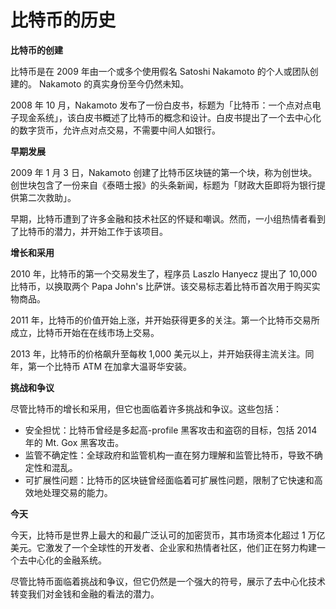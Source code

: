 **比特币的历史**
================

**比特币的创建**

比特币是在 2009 年由一个或多个使用假名 Satoshi Nakamoto 的个人或团队创建的。 Nakamoto 的真实身份至今仍然未知。

2008 年 10 月，Nakamoto 发布了一份白皮书，标题为「比特币：一个点对点电子现金系统」，该白皮书概述了比特币的概念和设计。白皮书提出了一个去中心化的数字货币，允许点对点交易，不需要中间人如银行。

**早期发展**

2009 年 1 月 3 日，Nakamoto 创建了比特币区块链的第一个块，称为创世块。创世块包含了一份来自《泰晤士报》的头条新闻，标题为「财政大臣即将为银行提供第二次救助」。

早期，比特币遭到了许多金融和技术社区的怀疑和嘲讽。然而，一小组热情者看到了比特币的潜力，并开始工作于该项目。

**增长和采用**

2010 年，比特币的第一个交易发生了，程序员 Laszlo Hanyecz 提出了 10,000 比特币，以换取两个 Papa John's 比萨饼。该交易标志着比特币首次用于购买实物商品。

2011 年，比特币的价值开始上涨，并开始获得更多的关注。第一个比特币交易所成立，比特币开始在在线市场上交易。

2013 年，比特币的价格飙升至每枚 1,000 美元以上，并开始获得主流关注。同年，第一个比特币 ATM 在加拿大温哥华安装。

**挑战和争议**

尽管比特币的增长和采用，但它也面临着许多挑战和争议。这些包括：

* 安全担忧：比特币曾经是多起高-profile 黑客攻击和盗窃的目标，包括 2014 年的 Mt. Gox 黑客攻击。
* 监管不确定性：全球政府和监管机构一直在努力理解和监管比特币，导致不确定性和混乱。
* 可扩展性问题：比特币的区块链曾经面临着可扩展性问题，限制了它快速和高效地处理交易的能力。

**今天**

今天，比特币是世界上最大的和最广泛认可的加密货币，其市场资本化超过 1 万亿美元。它激发了一个全球性的开发者、企业家和热情者社区，他们正在努力构建一个去中心化的金融系统。

尽管比特币面临着挑战和争议，但它仍然是一个强大的符号，展示了去中心化技术转变我们对金钱和金融的看法的潜力。